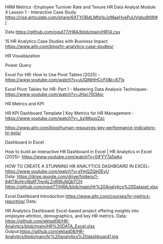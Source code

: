 HRM Metrics -Employee Turniver Rate and Tenure
HR Data Analyst Module 4 Lesson 1 - Interactive Case Study
https://rise.articulate.com/share/6XTYOBdLMfq1pJzMaeHvePuUVgbo8tlW#/

Data
https://github.com/ogut77/HRA/blob/main/HR14.csv


15 HR Analytics Case Studies with Business Impact
https://www.aihr.com/blog/hr-analytics-case-studies/

HR Visualiazation

Power Query

Excel For HR: How to Use Pivot Tables [2025]  -https://www.youtube.com/watch?v=uUQlNHHCcF0&t=671s

Excel Pivot Tables for HR: Part 1 - Mastering Data Analysis Techniques- https://www.youtube.com/watch?v=JHxc70l3Aic

HR Metrics and KPI 

HR KPI Dashboard Template | Key Metrics for HR Management -https://www.youtube.com/watch?v=_kzjMguvZzc

https://www.aihr.com/blog/human-resources-key-performance-indicators-hr-kpis/

Dashboard in Excel

How to build an Interactive HR Dashboard in Excel | HR Analytics in Excel [2025]- https://www.youtube.com/watch?v=0IFYY7a5pAo

HOW TO CREATE A STUNNING HR ANALYTICS DASHBOARD IN EXCEL-https://www.youtube.com/watch?v=sYmQZQe0EvU  
Data: https://drive.google.com/drive/folders/1-84tT8vHrvI8afF7rerALZnRWuNQbTCH
https://github.com/ogut77/HRA/blob/main/Hr%20Analytics%20Dataset.xlsx

Excel Dashboard Introduction
https://www.aihr.com/courses/hr-metrics-reporting/
Data:


HR Analytics Dashboard: Excel-based project offering insights into employee attrition, demographics, and key HR metrics. 
 Data: https://github.com/ektad08/HR-Analytics/blob/main/HR%20DATA_Excel.xlsx  Output:https://github.com/ektad08/HR-Analytics/blob/main/hr%20analytics%20dashboard1.jpg


